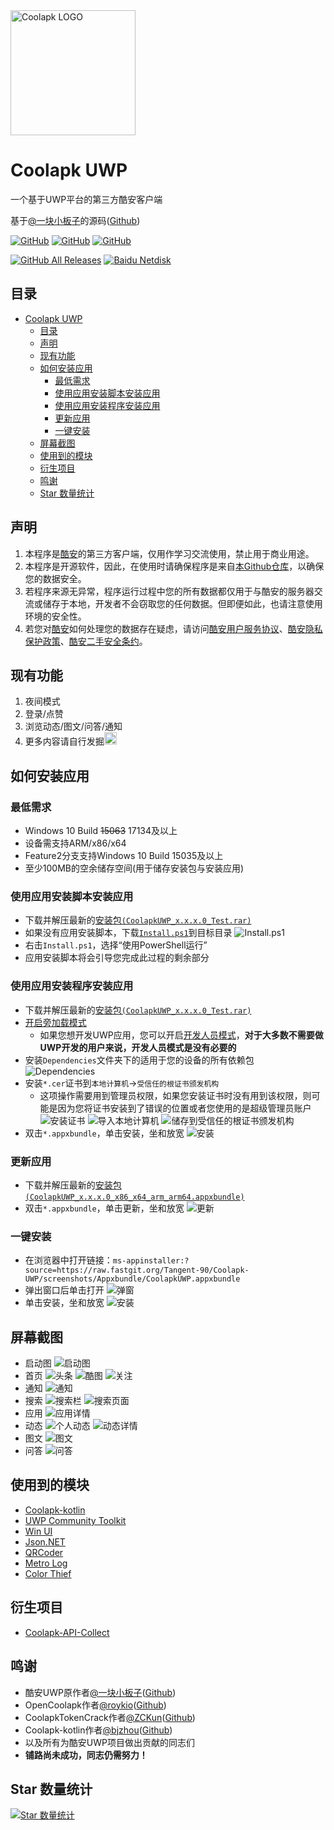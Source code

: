<img alt="Coolapk LOGO" src="./logo3.png" width="200px" />

# Coolapk UWP
一个基于UWP平台的第三方酷安客户端

基于[@一块小板子](http://www.coolapk.com/u/695942 "一块小板子")的源码([Github](https://github.com/oboard/CoolApk-UWP "oboard"))

<a href="https://github.com/Tangent-90/Coolapk-UWP/blob/master/LICENSE"><img alt="GitHub" src="https://img.shields.io/github/license/Tangent-90/Coolapk-UWP.svg?label=License&style=flat-square"></a>
<a href="https://github.com/Tangent-90/Coolapk-UWP/issues"><img alt="GitHub" src="https://img.shields.io/github/issues/Tangent-90/Coolapk-UWP.svg?label=Issues&style=flat-square"></a>
<a href="https://github.com/Tangent-90/Coolapk-UWP/stargazers"><img alt="GitHub" src="https://img.shields.io/github/stars/Tangent-90/Coolapk-UWP.svg?label=Stars&style=flat-square"></a>

<a href="https://github.com/Tangent-90/Coolapk-UWP/releases/latest"><img alt="GitHub All Releases" src="https://img.shields.io/github/downloads/Tangent-90/Coolapk-UWP/total.svg?label=DOWNLOAD&logo=github&style=for-the-badge"></a>
<a href=""><img alt="Baidu Netdisk" src="https://img.shields.io/badge/download-%e5%af%86%e7%a0%81%ef%bc%9alIIl-magenta.svg?label=%e4%b8%8b%e8%bd%bd&logo=baidu&style=for-the-badge"></a>

## 目录
- [Coolapk UWP](#coolapk-uwp)
  - [目录](#目录)
  - [声明](#声明)
  - [现有功能](#现有功能)
  - [如何安装应用](#如何安装应用)
    - [最低需求](#最低需求)
    - [使用应用安装脚本安装应用](#使用应用安装脚本安装应用)
    - [使用应用安装程序安装应用](#使用应用安装程序安装应用)
    - [更新应用](#更新应用)
    - [一键安装](#一键安装)
  - [屏幕截图](#屏幕截图)
  - [使用到的模块](#使用到的模块)
  - [衍生项目](#衍生项目)
  - [鸣谢](#鸣谢)
  - [Star 数量统计](#star-数量统计)

## 声明
1. 本程序是[酷安](https://coolapk.com)的第三方客户端，仅用作学习交流使用，禁止用于商业用途。
2. 本程序是开源软件，因此，在使用时请确保程序是来自[本Github仓库](https://github.com/Tangent-90/Coolapk-UWP)，以确保您的数据安全。
3. 若程序来源无异常，程序运行过程中您的所有数据都仅用于与酷安的服务器交流或储存于本地，开发者不会窃取您的任何数据。但即便如此，也请注意使用环境的安全性。
4. 若您对[酷安](https://coolapk.com)如何处理您的数据存在疑虑，请访问[酷安用户服务协议](https://m.coolapk.com/mp/user/agreement)、[酷安隐私保护政策](https://m.coolapk.com/mp/user/privacy)、[酷安二手安全条约](https://m.coolapk.com/mp/user/ershouAgreement)。

## 现有功能
1. 夜间模式
2. 登录/点赞
3. 浏览动态/图文/问答/通知
4. 更多内容请自行发掘<img alt="流汗滑稽" src="./src/CoolapkUWP/Assets/Emoji/1259.png" width="20px" />

## 如何安装应用
### 最低需求
- Windows 10 Build ~~15063~~ 17134及以上
- 设备需支持ARM/x86/x64
- Feature2分支支持Windows 10 Build 15035及以上
- 至少100MB的空余储存空间(用于储存安装包与安装应用)

### 使用应用安装脚本安装应用
- 下载并解压最新的[安装包`(CoolapkUWP_x.x.x.0_Test.rar)`](https://github.com/Tangent-90/Coolapk-UWP/releases/latest "下载安装包")
- 如果没有应用安装脚本，下载[`Install.ps1`](Install.ps1)到目标目录
![Install.ps1](Images/Guides/Snipaste_2019-10-12_22-49-11.png)
- 右击`Install.ps1`，选择“使用PowerShell运行”
- 应用安装脚本将会引导您完成此过程的剩余部分

### 使用应用安装程序安装应用
- 下载并解压最新的[安装包`(CoolapkUWP_x.x.x.0_Test.rar)`](https://github.com/Tangent-90/Coolapk-UWP/releases/latest "下载安装包")
- [开启旁加载模式](https://www.windowscentral.com/how-enable-windows-10-sideload-apps-outside-store)
  - 如果您想开发UWP应用，您可以开启[开发人员模式](https://docs.microsoft.com/zh-cn/windows/uwp/get-started/enable-your-device-for-development)，**对于大多数不需要做UWP开发的用户来说，开发人员模式是没有必要的**
- 安装`Dependencies`文件夹下的适用于您的设备的所有依赖包
![Dependencies](Images/Guides/Snipaste_2019-10-13_15-51-33.png)
- 安装`*.cer`证书到`本地计算机`→`受信任的根证书颁发机构`
  - 这项操作需要用到管理员权限，如果您安装证书时没有用到该权限，则可能是因为您将证书安装到了错误的位置或者您使用的是超级管理员账户
  ![安装证书](Images/Guides/Snipaste_2019-10-12_22-46-37.png)
  ![导入本地计算机](Images/Guides/Snipaste_2019-10-19_15-28-58.png)
  ![储存到受信任的根证书颁发机构](Images/Guides/Snipaste_2019-10-20_23-36-44.png)
- 双击`*.appxbundle`，单击安装，坐和放宽
![安装](Images/Guides/Snipaste_2019-10-13_12-42-40.png)

### 更新应用
- 下载并解压最新的[安装包`(CoolapkUWP_x.x.x.0_x86_x64_arm_arm64.appxbundle)`](https://github.com/Tangent-90/Coolapk-UWP/releases/latest "下载安装包")
- 双击`*.appxbundle`，单击更新，坐和放宽
![更新](Images/Guides/Snipaste_2019-10-13_16-01-09.png)

### 一键安装
- 在浏览器中打开链接：`ms-appinstaller:?source=https://raw.fastgit.org/Tangent-90/Coolapk-UWP/screenshots/Appxbundle/CoolapkUWP.appxbundle`
- 弹出窗口后单击打开
![弹窗](Images/Guides/Snipaste_2021-03-05_22-26-31.png)
- 单击安装，坐和放宽
![安装](Images/Guides/Snipaste_2019-10-13_12-42-40.png)

## 屏幕截图
- 启动图
![启动图](Images/Screenshots/Snipaste_2021-08-06_10-09-13.png)
- 首页
![头条](Images/Screenshots/Snipaste_2021-08-06_10-10-43.png)
![酷图](Images/Screenshots/Snipaste_2021-08-06_10-35-24.png)
![关注](Images/Screenshots/Snipaste_2021-08-06_10-36-43.png)
- 通知
![通知](Images/Screenshots/Snipaste_2021-08-06_10-38-08.png)
- 搜索
![搜索栏](Images/Screenshots/Snipaste_2021-08-06_10-39-29.png)
![搜索页面](Images/Screenshots/Snipaste_2021-08-06_10-40-39.png)
- 应用
![应用详情](Images/Screenshots/Snipaste_2021-08-06_10-42-01.png)
- 动态
![个人动态](Images/Screenshots/Snipaste_2021-08-06_10-43-39.png)
![动态详情](Images/Screenshots/Snipaste_2021-08-06_10-44-54.png)
- 图文
![图文](Images/Screenshots/Snipaste_2021-08-06_10-46-08.png)
- 问答
![问答](Images/Screenshots/Snipaste_2021-08-06_10-47-47.png)

## 使用到的模块
- [Coolapk-kotlin](https://github.com/bjzhou/Coolapk-kotlin "Coolapk-kotlin")
- [UWP Community Toolkit](https://github.com/Microsoft/UWPCommunityToolkit "UWP Community Toolkit")
- [Win UI](https://github.com/microsoft/microsoft-ui-xaml "Win UI")
- [Json.NET](https://www.newtonsoft.com/json "Json.NET")
- [QRCoder](https://github.com/codebude/QRCoder "QRCoder")
- [Metro Log](https://github.com/novotnyllc/MetroLog "Metro Log")
- [Color Thief](https://github.com/KSemenenko/ColorThief "Color Thief")

## 衍生项目
- [Coolapk-API-Collect](https://github.com/wherewhere/Coolapk-API-Collect "Coolapk-API-Collect")

## 鸣谢
- 酷安UWP原作者[@一块小板子](http://www.coolapk.com/u/695942 "一块小板子")([Github](https://github.com/oboard "oboard"))
- OpenCoolapk作者[@roykio](http://www.coolapk.com/u/703542 "roykio")([Github](https://github.com/roykio "roykio"))
- CoolapkTokenCrack作者[@ZCKun](http://www.coolapk.com/u/654147 "ZCKun")([Github](https://github.com/ZCKun "0x2h"))
- Coolapk-kotlin作者[@bjzhou](http://www.coolapk.com/u/528097 "bjzhou")([Github](https://github.com/bjzhou "hinnka"))
- 以及所有为酷安UWP项目做出贡献的同志们
- **铺路尚未成功，同志仍需努力！**

## Star 数量统计
[![Star 数量统计](https://starchart.cc/Tangent-90/Coolapk-UWP.svg)](https://starchart.cc/Tangent-90/Coolapk-UWP "Star 数量统计")